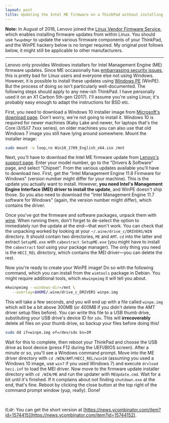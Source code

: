 ```yaml
---
layout: post
title: Updating the Intel ME firmware on a ThinkPad without installing Windows
---
```


**Note:** In August of 2018, Lenovo joined the [Linux Vendor Firmware Service](https://fwupd.org), which enables installing firmware updates from within Linux. You should use `fwupdmgr` to update the various firmware components of your ThinkPad, and the WinPE hackery below is no longer required.
My original post follows below, it might still be applicable to other manufacturers.

<hr style="margin-left:auto;margin-right:auto">

Lenovo only provides Windows installers for Intel Management Engine (ME)
firmware updates. Since ME occasionally has [embarrassing security
issues](https://security-center.intel.com/advisory.aspx?intelid=INTEL-SA-00086&languageid=en-fr),
this is pretty bad for Linux users and everyone else not using Windows. However,
it is possible to install these updates using [Windows
PE](https://en.wikipedia.org/wiki/Windows_Preinstallation_Environment)
(WinPE). But the process of doing so isn't particularly well-documented. The
following steps should apply to any new-ish ThinkPad. I have personally used it
on an X1 Carbon 5th-gen (2017). I'll assume you're using Linux; it's probably
easy enough to adapt the instructions for BSD etc.

First, you need to download a Windows 10 installer image from [Microsoft's
download page](https://www.microsoft.com/software-download/windows10ISO). Don't
worry, we're not going to install it. Windows 10 is required for newer machines
(Kaby Lake and newer, for laptops that's the Core i3/i5/i7 7xxx series), on
older machines you can also use that old Windows 7 image you still have lying around somewhere. Mount the installer image:

```bash
sudo mount -o loop,ro Win10_1709_English_x64.iso /mnt
```

Next, you'll have to download the Intel ME firmware update from [Lenovo's
support page](https://support.lenovo.com). Enter your model number, go to the
"Drivers & Software" page, and select "Chipset". From the various updates
available you'll have to download *two*.  First, get the "Intel Management
Engine 11.8 Firmware for Windows" (version number might differ for your
machine). This is the update you actually want to install. However, **you need
Intel's Management Engine Interface (MEI) driver to install the update**, and
WinPE doesn't ship those. So you also need to download the "Intel Management
Engine 11.7 software for Windows" (again, the version number might differ),
which contains the driver.

Once you've got the firmware and software packages, unpack them with
[wine](https://www.winehq.org/). When running them, don't forget to de-select
the option to immediately run the update at the end—that won't work. You can
check that the unpacking worked by looking at your `~/.wine/drive_c/DRIVERS/WIN`
directory. It should contain two directories, `ME` and `AMT`. `cd` into the
latter and extract `SetupME.exe` with `cabextract SetupME.exe` (you might have
to install the `cabextract` tool using your package manager). The only thing you
need is the `HECI_REL` directory, which contains the MEI driver—you can delete
the rest.

Now you're ready to create your WinPE image! Do so with the following command,
which you can install from the `wimtools` package in Debian. You might require
additional tools, which `mkwinpeimg` it will tell you about.

```bash
mkwinpeimg --windows-dir=/mnt \
   --overlay=$HOME/.wine/drive_c_DRIVERS winpe.img
```

This will take a few seconds, and you will end up with a file called `winpe.img`
which will be a bit above 300MB (or 400MB if you didn't delete the AMT driver
setup files before). You can write this file to a USB thumb drive, substituting
your USB drive's device ID for `sdx`. This will **irrecoverably** delete all
files on your thumb drive, so backup your files before doing this!

```bash
sudo dd if=winpe.img of=/dev/sdx bs=1M
```

Wait for this to complete, then reboot your ThinkPad and choose the USB drive as
boot device (press F12 during the UEFI/BIOS screen). After a minute or so,
you'll see a Windows command prompt. Move into the ME driver directory with `cd
/WIN/AMT/HECI_REL/win10` (assuming you used a Windows 10 image, use `win7` if
you used Windows 7) and execute `drvload heci.inf` to load the MEI driver. Now
move to the firmware update installer directory with `cd /WIN/ME` and run the
updater with `MEUpdate.cmd`. Wait for a bit until it's finished. If it complains
about not finding `shutdown.exe` at the end, that's fine. Reboot by clicking the
close button at the top right of the command prompt window (yup, really). Done!

&nbsp;

*tl;dr:* You can get the short version at
[https://news.ycombinator.com/item?id=1574415](https://news.ycombinator.com/item?id=15744152).
